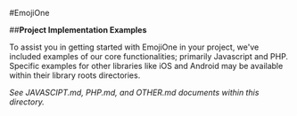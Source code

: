 #EmojiOne

##**Project Implementation Examples**

To assist you in getting started with EmojiOne in your project, we've included examples of our core functionalities; primarily Javascript and PHP. Specific examples for other libraries like iOS and Android may be available within their library roots directories.

*See JAVASCIPT.md, PHP.md, and OTHER.md documents within this directory.*